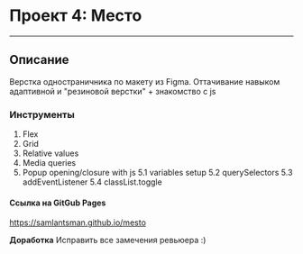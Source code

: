 # Проект 4: Место 
_________________________________

## Описание 
Верстка одностраничника по макету из Figma. Оттачивание навыком адаптивной и "резиновой верстки" + знакомство с js

### Инструменты 
1. Flex 
2. Grid 
3. Relative values 
4. Media queries 
5. Popup opening/closure with js 
5.1 variables setup 
5.2 querySelectors 
5.3 addEventListener 
5.4 classList.toggle


#### Ссылка на GitGub Pages 
https://samlantsman.github.io/mesto

**Доработка** 
Исправить все замечения ревьюера :) 